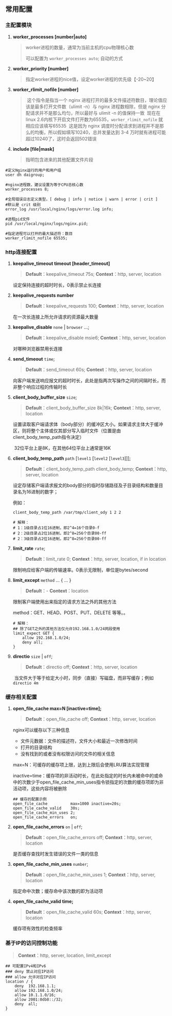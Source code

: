 ## 常用配置

### 主配置模块

1. **worker_processes [number|auto]**

   > worker进程的数量，通常为当前主机的cpu物理核心数
   >
   > 可以配置为 `worker_processes auto`;  自动的方式

   

2. **worker_priority [number]**

   > 指定worker进程的nice值，设定worker进程的优先级【-20~20】

   

3. **worker_rlimit_nofile [number]**

   > ​		这个指令是指当一个 nginx 进程打开的最多文件描述符数目，理论值应该是最多打开文件数（ulimit -n）与 nginx 进程数相除，但是 nginx 分配请求并不是那么均匀，所以最好与 ulimit -n 的值保持一致
   > ​		现在在linux 2.6内核下开启文件打开数为65535，`worker_rlimit_nofile` 就相应应该填写65535
   > ​		这是因为 nginx 调度时分配请求到进程并不是那么的均衡，所以假如填写10240，总并发量达到 3-4 万时就有进程可能超过10240了，这时会返回502错误

   

4. **include [file|mask]**

   > 指明包含进来的其他配置文件片段

```nginx
#定义Nginx运行的用户和用户组
user dh daigroup;

#nginx进程数，建议设置为等于CPU总核心数
worker_processes 8;
 
#全局错误日志定义类型，[ debug | info | notice | warn | error | crit ]
#默认是 crit 级别
error_log /usr/local/nginx/logs/error.log info;

#进程pid文件
pid /usr/local/nginx/logs/nginx.pid;

#指定进程可以打开的最大描述符：数目
worker_rlimit_nofile 65535;
```



### http连接配置

1. **keepalive_timeout timeout [header_timeout]**

   > **Default**：keepalive_timeout 75s;
   > **Context**：http, server, location

   设定保持连接的超时时长，0表示禁止长连接

   

2. **keepalive_requests number**

   > **Default**：keepalive_requests 100;
   > **Context**：http, server, location

   在一次长连接上所允许请求的资源最大数量

   

3. **keepalive_disable** `none` | `browser` ...;

   > **Default**：keepalive_disable msie6;
   > **Context**：http, server, location

   对哪种浏览器禁用长连接

   

4. **send_timeout** `time`;

   > **Default**：send_timeout 60s;
   > **Context**：http, server, location

   ​		向客户端发送响应报文的超时时长，此处是指两次写操作之间的间隔时长，而非整个响应过程的传输时长

   

5. **client_body_buffer_size** `size`;

   > **Default**：client_body_buffer_size 8k|16k;
   > **Context**：http, server, location

   ​		设置读取客户端请求体（body部分）的缓冲区大小。如果请求主体大于缓冲区，则将整个主体或仅其部分写入临时文件（位置是由client_body_temp_path指令决定）

   ​		32位平台上是8K，在其他64位平台上通常是16K

   

6. **client_body_temp_path** `path` [`level1` [`level2` [`level3`]]];

   > **Default**：client_body_temp_path client_body_temp;
   > **Context**：http, server, location

   ​		设定存储客户端请求报文的body部分的临时存储路径及子目录结构和数量目录名为16进制的数字；

   例如：

   ```nginx
   client_body_temp_path /var/tmp/client_ody 1 2 2
   
   # 解释：
   # 1：1级目录占1位16进制，即2^4=16个目录0-f
   # 2：2级目录占2位16进制，即2^8=256个目录00-ff
   # 2：3级目录占2位16进制，即2^8=256个目录00-ff
   ```

   

7. **limit_rate** `rate`;

   > **Default**：limit_rate 0;
   > **Context**：http, server, location, if in location

   限制响应给客户端的传输速率。0表示无限制，单位是bytes/second

   

8. **limit_except** `method` ... { ... }

   > **Default**：-
   > **Context**：location

   限制客户端使用出来指定的请求方法之外的其他方法

   method：GET、HEAD、POST、PUT、DELETE 等等。。

   ````nginx
   # 解释：
   ## 除了GET之外的其他方法仅允许192.168.1.0/24网段使用
   limit_expect GET {
       allow 192.168.1.0/24;
       deny all;
   }
   ````

9. **directio** `size` | `off`;

   > **Default**：directio off;
   > **Context**：http, server, location

   ​		当文件大于等于给定大小时，同步（直接）写磁盘，而非写缓存；例如 `directio 4m`



### 缓存相关配置

1. **open_file_cache max=N [inactive=time];**

   > **Default**：open_file_cache off;
   > **Context**：http, server, location

   nginx可以缓存以下三种信息

   - 文件元数据：文件的描述符，文件大小和最近一次修改时间
   - 打开的目录结构
   - 没有找到的或者没有权限访问的文件的相关信息

   max=N：可缓存的缓存项上限，达到上限后会使用LRU算法实现管理

   inactive=time：缓存项的非活动时长，在此处指定的时长内未被命中的或命中的次数少于open_file_cache_min_uses指令锁指定的次数的缓存项即为非活动项，这些内容将被删除

   ````nginx
   ## 缓存的配置示例
   open_file_cache          max=1000 inactive=20s;
   open_file_cache_valid    30s;
   open_file_cache_min_uses 2;
   open_file_cache_errors   on;
   ````

   

2. **open_file_cache_errors** `on` | `off`;

   > **Default**：open_file_cache_errors off;
   > **Context**：http, server, location

   是否缓存查找时发生错误的文件一类的信息

   

3. **open_file_cache_min_uses** `number`;

   > **Default**：open_file_cache_min_uses 1;
   > **Context**：http, server, location

   指定命中次数；缓存命中该次数的即为活动项

   

4. **open_file_cache_valid time;**

   > **Default**：open_file_cache_valid 60s;
   > **Context**：http, server, location

   缓存项有效性的检查频率



### 基于IP的访问控制功能

> **Context**：http, server, location, limit_except

````nginx
## 可配置IPv4和IPv6
### deny 禁止对应IP访问
### allow 允许对应IP访问
location / {
    deny  192.168.1.1;
    allow 192.168.1.0/24;
    allow 10.1.1.0/16;
    allow 2001:0db8::/32;
    deny  all;
}
````

